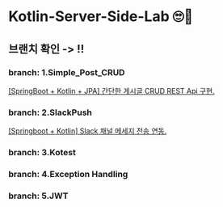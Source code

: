 # Kotlin-Server-Side-Lab 🙄👻
## 브랜치 확인 -> !!

### branch: 1.Simple_Post_CRUD
[[SpringBoot + Kotlin + JPA] 간단한 게시글 CRUD REST Api 구현.](https://brotherone.tistory.com/8)

### branch: 2.SlackPush
[[Springboot + Kotlin] Slack 채널 메세지 전송 연동.](https://brotherone.tistory.com/7)

### branch: 3.Kotest

### branch: 4.Exception Handling

### branch: 5.JWT

